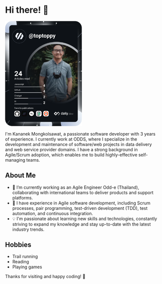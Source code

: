 # Hi there! 👋

<a href="https://app.daily.dev/toptoppy"><img src="https://github.com/toptoppy/toptoppy/blob/main/devcard.svg" width="250" alt="Kananek Mongkolsawat's Dev Card"/></a>

I'm Kananek Mongkolsawat, a passionate software developer with 3 years of experience. I currently work at ODDS, where I specialize in the development and maintenance of software/web projects in data delivery and web service provider domains. I have a strong background in Agile/Scrum adoption, which enables me to build highly-effective self-managing teams.

## About Me

- 🔭 I’m currently working as an Agile Engineer Odd-e (Thailand), collaborating with international teams to deliver products and support platforms.
- 🌱 I have experience in Agile software development, including Scrum processes, pair programming, test-driven development (TDD), test automation, and continuous integration.
- 💡 I'm passionate about learning new skills and technologies, constantly striving to expand my knowledge and stay up-to-date with the latest industry trends.

## Hobbies
- Trail running
- Reading
- Playing games

<!-- Feel free to connect with me on [LinkedIn](https://www.linkedin.com/in/your-linkedin-profile) and [Twitter](https://twitter.com/your-twitter-profile). You can also find more information on my [personal website/blog](https://www.your-website.com). -->

Thanks for visiting and happy coding! 🚀
